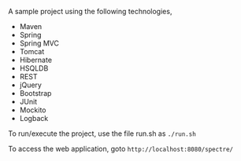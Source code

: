A sample project using the following technologies,

- Maven
- Spring
- Spring MVC
- Tomcat
- Hibernate
- HSQLDB
- REST
- jQuery
- Bootstrap
- JUnit
- Mockito
- Logback


To run/execute the project, use the file run.sh as `./run.sh`

To access the web application, goto `http://localhost:8080/spectre/`
